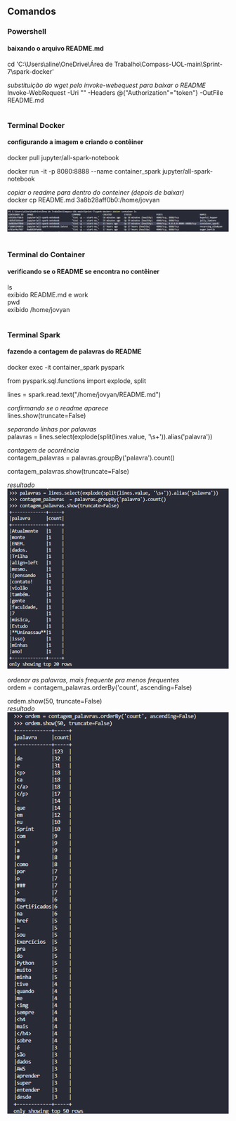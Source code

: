 ## Comandos

### Powershell 
#### baixando o arquivo README.md
cd 'C:\Users\aline\OneDrive\Área de Trabalho\Compass-UOL-main\Sprint-7\spark-docker'   

*substituição do wget pelo invoke-webequest para baixar o README*   
Invoke-WebRequest -Uri "" -Headers @{"Authorization"="token"} -OutFile README.md  


#

### Terminal Docker
#### configurando a imagem e criando o contêiner
docker pull jupyter/all-spark-notebook   

docker run -it -p 8080:8888 --name container_spark jupyter/all-spark-notebook   

*copiar o readme para dentro do conteiner (depois de baixar)*  
docker cp README.md 3a8b28aff0b0:/home/jovyan     

![localização do ID do contêiner](prints/image-2.png)

#

### Terminal do Container
#### verificando se o README se encontra no contêiner
ls  
exibido README.md e work  
pwd  
exibido /home/jovyan  

#

### Terminal Spark
#### fazendo a contagem de palavras do README
docker exec -it container_spark pyspark 

from pyspark.sql.functions import explode, split

lines = spark.read.text("/home/jovyan/README.md")  

*confirmando se o readme aparece*    
lines.show(truncate=False)  

*separando linhas por palavras*  
palavras = lines.select(explode(split(lines.value, '\s+')).alias('palavra')) 

*contagem de ocorrência*  
contagem_palavras  = palavras.groupBy('palavra').count()  

contagem_palavras.show(truncate=False) 

*resultado*  
![20 resultados](prints\image.png)

*ordenar as palavras, mais frequente pra menos frequentes*  
ordem = contagem_palavras.orderBy('count', ascending=False) 

ordem.show(50, truncate=False)  
*resultado*  
![50 resultados decrescentes](prints\image-1.png)  

#
